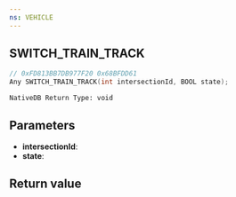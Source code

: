 ```yaml
---
ns: VEHICLE
---
```

## SWITCH_TRAIN_TRACK

```c
// 0xFD813BB7DB977F20 0x68BFDD61
Any SWITCH_TRAIN_TRACK(int intersectionId, BOOL state);
```

```
NativeDB Return Type: void
```

## Parameters
* **intersectionId**: 
* **state**: 

## Return value
